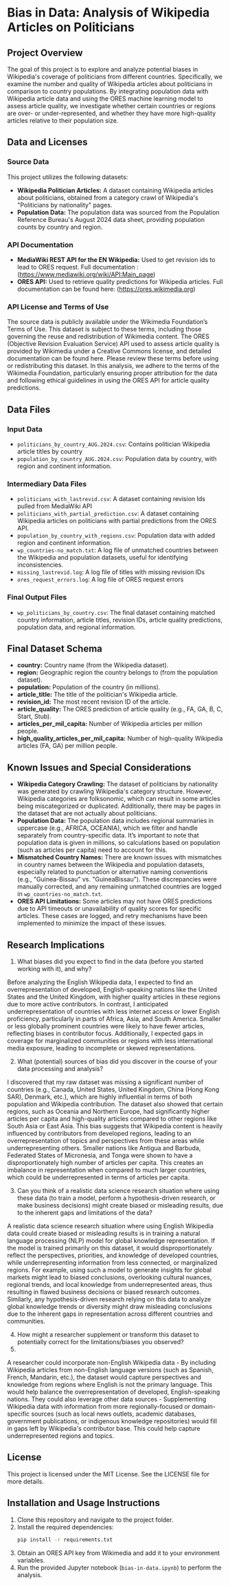 # Bias in Data: Analysis of Wikipedia Articles on Politicians

## Project Overview

The goal of this project is to explore and analyze potential biases in Wikipedia's coverage of politicians from different countries. Specifically, we examine the number and quality of Wikipedia articles about politicians in comparison to country populations. By integrating population data with Wikipedia article data and using the ORES machine learning model to assess article quality, we investigate whether certain countries or regions are over- or under-represented, and whether they have more high-quality articles relative to their population size.

## Data and Licenses

### Source Data

This project utilizes the following datasets:

- **Wikipedia Politician Articles:** A dataset containing Wikipedia articles about politicians, obtained from a category crawl of Wikipedia's "Politicians by nationality" pages.
- **Population Data:** The population data was sourced from the Population Reference Bureau's August 2024 data sheet, providing population counts by country and region.

### API Documentation

- **MediaWiki REST API for the EN Wikipedia:** Used to get revision ids to lead to ORES request. Full documentation : (https://www.mediawiki.org/wiki/API:Main_page)
- **ORES API:** Used to retrieve quality predictions for Wikipedia articles. Full documentation can be found here: (https://ores.wikimedia.org)

### API License and Terms of Use

The source data is publicly available under the Wikimedia Foundation’s Terms of Use. This dataset is subject to these terms, including those governing the reuse and redistribution of Wikimedia content. The ORES (Objective Revision Evaluation Service) API used to assess article quality is provided by Wikimedia under a Creative Commons license, and detailed documentation can be found here. Please review these terms before using or redistributing this dataset. In this analysis, we adhere to the terms of the Wikimedia Foundation, particularly ensuring proper attribution for the data and following ethical guidelines in using the ORES API for article quality predictions.

## Data Files

### Input Data

- `politicians_by_country_AUG.2024.csv`: Contains politician Wikipedia article titles by country
- `population_by_country_AUG.2024.csv`: Population data by country, with region and continent information.

### Intermediary Data Files

- `politicians_with_lastrevid.csv`: A dataset containing revision Ids pulled from MediaWiki API
- `politicians_with_partial_prediction.csv`: A dataset containing Wikipedia articles on politicians with partial predictions from the ORES API.
- `population_by_country_with_regions.csv`: Population data with added region and continent information.
- `wp_countries-no_match.txt`: A log file of unmatched countries between the Wikipedia and population datasets, useful for identifying inconsistencies.
- `missing_lastrevid.log`: A log file of titles with missing revision IDs
- `ores_request_errors.log`: A log file of ORES request errors

### Final Output Files

- `wp_politicians_by_country.csv`: The final dataset containing matched country information, article titles, revision IDs, article quality predictions, population data, and regional information.

## Final Dataset Schema

- **country:** Country name (from the Wikipedia dataset).
- **region:** Geographic region the country belongs to (from the population dataset).
- **population:** Population of the country (in millions).
- **article_title:** The title of the politician's Wikipedia article.
- **revision_id:** The most recent revision ID of the article.
- **article_quality:** The ORES prediction of article quality (e.g., FA, GA, B, C, Start, Stub).
- **articles_per_mil_capita:** Number of Wikipedia articles per million people.
- **high_quality_articles_per_mil_capita:** Number of high-quality Wikipedia articles (FA, GA) per million people.

## Known Issues and Special Considerations

- **Wikipedia Category Crawling:** The dataset of politicians by nationality was generated by crawling Wikipedia's category structure. However, Wikipedia categories are folksonomic, which can result in some articles being miscategorized or duplicated. Additionally, there may be pages in the dataset that are not actually about politicians.
- **Population Data:** The population data includes regional summaries in uppercase (e.g., AFRICA, OCEANIA), which we filter and handle separately from country-specific data. It’s important to note that population data is given in millions, so calculations based on population (such as articles per capita) need to account for this.
- **Mismatched Country Names:** There are known issues with mismatches in country names between the Wikipedia and population datasets, especially related to punctuation or alternative naming conventions (e.g., "Guinea-Bissau" vs. "GuineaBissau"). These discrepancies were manually corrected, and any remaining unmatched countries are logged in `wp_countries-no_match.txt`.
- **ORES API Limitations:** Some articles may not have ORES predictions due to API timeouts or unavailability of quality scores for specific articles. These cases are logged, and retry mechanisms have been implemented to minimize the impact of these issues.

## Research Implications

1. What biases did you expect to find in the data (before you started working with it), and why?

Before analyzing the English Wikipedia data, I expected to find an overrepresentation of developed, English-speaking nations like the United States and the United Kingdom, with higher quality articles in these regions due to more active contributors. In contrast, I anticipated underrepresentation of countries with less internet access or lower English proficiency, particularly in parts of Africa, Asia, and South America. Smaller or less globally prominent countries were likely to have fewer articles, reflecting biases in contributor focus. Additionally, I expected gaps in coverage for marginalized communities or regions with less international media exposure, leading to incomplete or skewed representations.

2. What (potential) sources of bias did you discover in the course of your data processing and analysis?

I discovered that my raw dataset was missing a significant number of countries (e.g., Canada, United States, United Kingdom, China (Hong Kong SAR), Denmark, etc.), which are highly influential in terms of both population and Wikipedia contribution. 
The dataset also showed that certain regions, such as Oceania and Northern Europe, had significantly higher articles per capita and high-quality articles compared to other regions like South Asia or East Asia. This bias suggests that Wikipedia content is heavily influenced by contributors from developed regions, leading to an overrepresentation of topics and perspectives from these areas while underrepresenting others.
Smaller nations like Antigua and Barbuda, Federated States of Micronesia, and Tonga were shown to have a disproportionately high number of articles per capita. This creates an imbalance in representation when compared to much larger countries, which could be underrepresented in terms of articles per capita. 

3. Can you think of a realistic data science research situation where using these data (to train a model, perform a hypothesis-driven research, or make business decisions) might create biased or misleading results, due to the inherent gaps and limitations of the data?
 
A realistic data science research situation where using English Wikipedia data could create biased or misleading results is in training a natural language processing (NLP) model for global knowledge representation. If the model is trained primarily on this dataset, it would disproportionately reflect the perspectives, priorities, and knowledge of developed countries, while underrepresenting information from less connected, or marginalized regions. For example, using such a model to generate insights for global markets might lead to biased conclusions, overlooking cultural nuances, regional trends, and local knowledge from underrepresented areas, thus resulting in flawed business decisions or biased research outcomes. Similarly, any hypothesis-driven research relying on this data to analyze global knowledge trends or diversity might draw misleading conclusions due to the inherent gaps in representation across different countries and communities.

4. How might a researcher supplement or transform this dataset to potentially correct for the limitations/biases you observed?
5. 
A researcher could incorporate non-English Wikipedia data - By including Wikipedia articles from non-English language versions (such as Spanish, French, Mandarin, etc.), the dataset would capture perspectives and knowledge from regions where English is not the primary language. This would help balance the overrepresentation of developed, English-speaking nations.
They could also leverage other data sources - Supplementing Wikipedia data with information from more regionally-focused or domain-specific sources (such as local news outlets, academic databases, government publications, or indigenous knowledge repositories) would fill in gaps left by Wikipedia's contributor base. This could help capture underrepresented regions and topics.

## License

This project is licensed under the MIT License. See the LICENSE file for more details.

## Installation and Usage Instructions

1. Clone this repository and navigate to the project folder.
2. Install the required dependencies:
    ```sh
    pip install -r requirements.txt
    ```
3. Obtain an ORES API key from Wikimedia and add it to your environment variables.
4. Run the provided Jupyter notebook (`bias-in-data.ipynb`) to perform the analysis.
